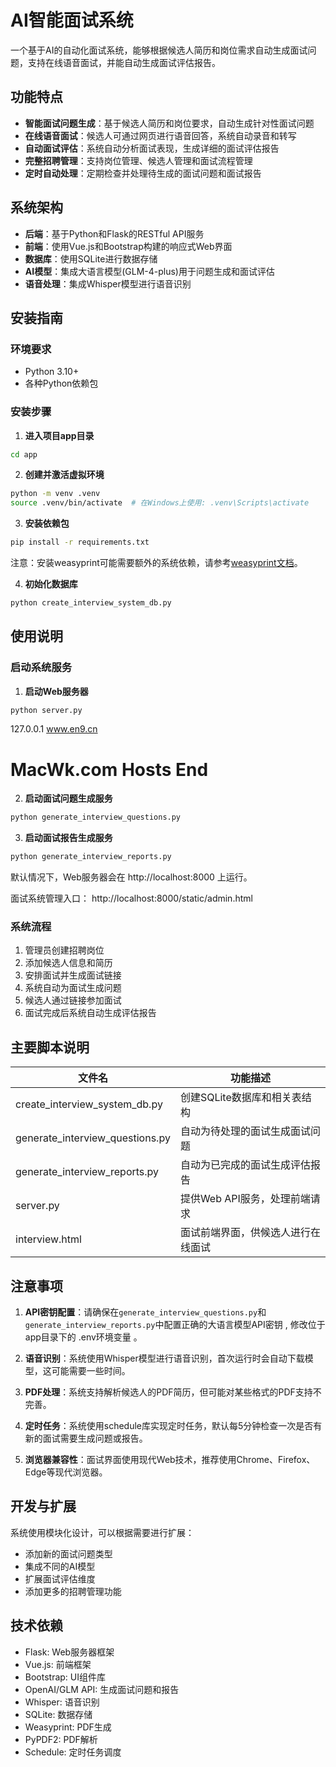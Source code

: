 # AI智能面试系统

一个基于AI的自动化面试系统，能够根据候选人简历和岗位需求自动生成面试问题，支持在线语音面试，并能自动生成面试评估报告。

## 功能特点

- **智能面试问题生成**：基于候选人简历和岗位要求，自动生成针对性面试问题
- **在线语音面试**：候选人可通过网页进行语音回答，系统自动录音和转写
- **自动面试评估**：系统自动分析面试表现，生成详细的面试评估报告
- **完整招聘管理**：支持岗位管理、候选人管理和面试流程管理
- **定时自动处理**：定期检查并处理待生成的面试问题和面试报告

## 系统架构

- **后端**：基于Python和Flask的RESTful API服务
- **前端**：使用Vue.js和Bootstrap构建的响应式Web界面
- **数据库**：使用SQLite进行数据存储
- **AI模型**：集成大语言模型(GLM-4-plus)用于问题生成和面试评估
- **语音处理**：集成Whisper模型进行语音识别

## 安装指南

### 环境要求

- Python 3.10+
- 各种Python依赖包

### 安装步骤

1. **进入项目app目录**

```bash
cd app
```

2. **创建并激活虚拟环境**

```bash
python -m venv .venv
source .venv/bin/activate  # 在Windows上使用: .venv\Scripts\activate
```

3. **安装依赖包**

```bash
pip install -r requirements.txt
```

注意：安装weasyprint可能需要额外的系统依赖，请参考[weasyprint文档](https://doc.courtbouillon.org/weasyprint/stable/first_steps.html)。

4. **初始化数据库**

```bash
python create_interview_system_db.py
```

## 使用说明

### 启动系统服务

1. **启动Web服务器**

```bash
python server.py
```




127.0.0.1 www.en9.cn
# MacWk.com Hosts End





2. **启动面试问题生成服务**

```bash
python generate_interview_questions.py
```

3. **启动面试报告生成服务**

```bash
python generate_interview_reports.py
```

默认情况下，Web服务器会在 http://localhost:8000 上运行。

面试系统管理入口： http://localhost:8000/static/admin.html



### 系统流程

1. 管理员创建招聘岗位
2. 添加候选人信息和简历
3. 安排面试并生成面试链接
4. 系统自动为面试生成问题
5. 候选人通过链接参加面试
6. 面试完成后系统自动生成评估报告

## 主要脚本说明

| 文件名                        | 功能描述                                          |
|------------------------------|--------------------------------------------------|
| create_interview_system_db.py | 创建SQLite数据库和相关表结构                      |
| generate_interview_questions.py | 自动为待处理的面试生成面试问题                    |
| generate_interview_reports.py | 自动为已完成的面试生成评估报告                    |
| server.py                    | 提供Web API服务，处理前端请求                     |
| interview.html               | 面试前端界面，供候选人进行在线面试                  |

## 注意事项

1. **API密钥配置**：请确保在`generate_interview_questions.py`和`generate_interview_reports.py`中配置正确的大语言模型API密钥 , 修改位于 app目录下的 .env环境变量 。

2. **语音识别**：系统使用Whisper模型进行语音识别，首次运行时会自动下载模型，这可能需要一些时间。

3. **PDF处理**：系统支持解析候选人的PDF简历，但可能对某些格式的PDF支持不完善。

4. **定时任务**：系统使用schedule库实现定时任务，默认每5分钟检查一次是否有新的面试需要生成问题或报告。

5. **浏览器兼容性**：面试界面使用现代Web技术，推荐使用Chrome、Firefox、Edge等现代浏览器。

## 开发与扩展

系统使用模块化设计，可以根据需要进行扩展：

- 添加新的面试问题类型
- 集成不同的AI模型
- 扩展面试评估维度
- 添加更多的招聘管理功能

## 技术依赖

- Flask: Web服务器框架
- Vue.js: 前端框架
- Bootstrap: UI组件库
- OpenAI/GLM API: 生成面试问题和报告
- Whisper: 语音识别
- SQLite: 数据存储
- Weasyprint: PDF生成
- PyPDF2: PDF解析
- Schedule: 定时任务调度 